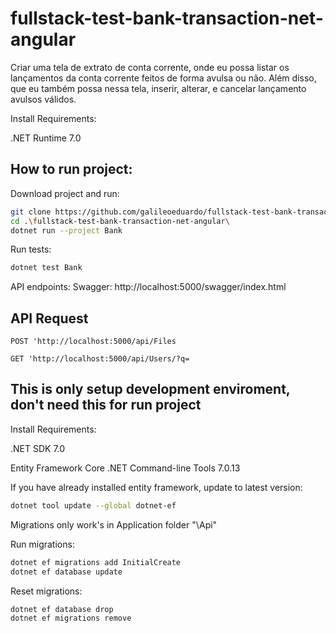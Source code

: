 # fullstack-test-bank-transaction-net-angular
Criar uma tela de extrato de conta corrente, onde eu possa listar os lançamentos da conta corrente feitos de forma avulsa ou não. Além disso, que eu também possa nessa tela, inserir, alterar, e cancelar lançamento avulsos válidos.

Install Requirements:

.NET Runtime 7.0

## How to run project:
Download project and run:
```bash
git clone https://github.com/galileoeduardo/fullstack-test-bank-transaction-net-angular.git
cd .\fullstack-test-bank-transaction-net-angular\
dotnet run --project Bank
```
Run tests:
```bash
dotnet test Bank
```

API endpoints:
Swagger:
http://localhost:5000/swagger/index.html

## API Request

`POST 'http://localhost:5000/api/Files`

`GET 'http://localhost:5000/api/Users/?q=`

## This is only setup development enviroment, don't need this for run project

Install Requirements:

.NET SDK 7.0

Entity Framework Core .NET Command-line Tools 7.0.13


If you have already installed entity framework, update to latest version:
```bash
dotnet tool update --global dotnet-ef
```

Migrations only work's in Application folder "\Api"

Run migrations:
```bash
dotnet ef migrations add InitialCreate
dotnet ef database update
```

Reset migrations:
```bash
dotnet ef database drop
dotnet ef migrations remove
```
